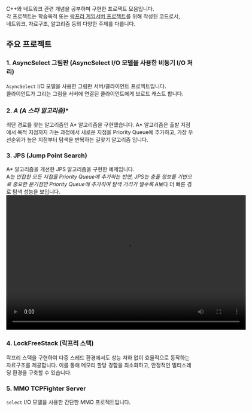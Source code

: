 C++와 네트워크 관련 개념을 공부하며 구현한 프로젝트 모음입니다.  
각 프로젝트는 학습목적 또는 [락프리 게임서버 프로젝트](https://github.com/dkdldjswkd/lockfree-gameserver-core-cpp)를 위해 작성된 코드로서,  
네트워크, 자료구조, 알고리즘 등의 다양한 주제를 다룹니다.

## 주요 프로젝트

### 1. **AsyncSelect 그림판 (AsyncSelect I/O 모델을 사용한 비동기 I/O 처리)**
   `AsyncSelect` I/O 모델을 사용한 그림판 서버/클라이언트 프로젝트입니다.  
   클라이언트가 그리는 그림을 서버에 연결된 클라이언트에게 브로드 캐스트 합니다.

### 2. **A* (A 스타 알고리즘)**
   최단 경로를 찾는 알고리즘인 A* 알고리즘을 구현했습니다.
   A* 알고리즘은 출발 지점에서 목적 지점까지 가는 과정에서 새로운 지점을 Priority Queue에 추가하고, 가장 우선순위가 높은 지점부터 탐색을 반복하는 길찾기 알고리즘 입니다.

### 3. **JPS (Jump Point Search)**
   A* 알고리즘을 개선한 JPS 알고리즘을 구현한 예제입니다.  
   A*는 인접한 모든 지점을 Priority Queue에 추가하는 반면, JPS는 충돌 정보를 기반으로 중요한 분기점만 Priority Queue에 추가하여 탐색 거리가 멀수록 A*보다 더 빠른 경로 탐색 성능을 보입니다.  
<video width="640" height="360" controls>
  <source src="https://raw.githubusercontent.com/dkdldjswkd/SimplePoject/main/CppProject/22.09.05%20-%20JPS/JPS.mp4" type="video/mp4">
</video>

### 4. **LockFreeStack (락프리 스택)**
   락프리 스택을 구현하여 다중 스레드 환경에서도 성능 저하 없이 효율적으로 동작하는 자료구조를 제공합니다. 이를 통해 메모리 할당 경합을 최소화하고, 안정적인 멀티스레딩 환경을 구축할 수 있습니다.

### 5. **MMO TCPFighter Server**
   `select` I/O 모델을 사용한 간단한 MMO 프로젝트입니다.
